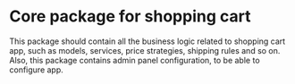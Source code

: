 # Core package for shopping cart

This package should contain all the business logic related to shopping cart app,
such as models, services, price strategies, shipping rules and so on.
Also, this package contains admin panel configuration, to be able to configure app.
